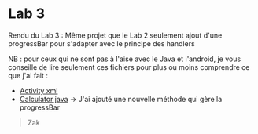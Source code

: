 # Lab 3

Rendu du Lab 3 : Même projet que le Lab 2 seulement ajout d'une progressBar pour s'adapter avec le principe des handlers

NB : pour ceux qui ne sont pas à l'aise avec le Java et l'android, je vous conseille de lire seulement ces fichiers pour plus ou moins comprendre ce que j'ai fait : 
 - [Activity xml](https://github.com/Zakichanu/Efrei-S8-Mobile-Labs/blob/master/LAB2/app/src/main/res/layout/activity_main.xml)
 - [Calculator java](https://github.com/Zakichanu/Efrei-S8-Mobile-Labs/blob/master/LAB2/app/src/main/java/fr/android/calculator/CalculatorActivity.java) -> J'ai ajouté une nouvelle méthode qui gère la progressBar

 > Zak 
